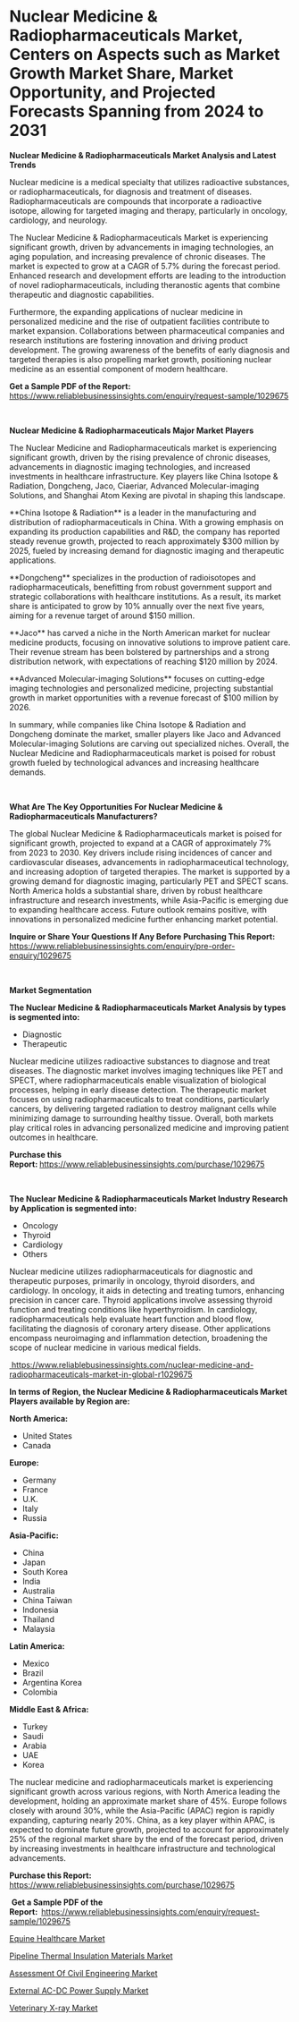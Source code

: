 <p><h1>Nuclear Medicine & Radiopharmaceuticals Market, Centers on Aspects such as Market Growth Market Share, Market Opportunity, and Projected Forecasts Spanning from 2024 to 2031</h1></p><p><strong>Nuclear Medicine & Radiopharmaceuticals Market Analysis and Latest Trends</strong></p>
<p><p>Nuclear medicine is a medical specialty that utilizes radioactive substances, or radiopharmaceuticals, for diagnosis and treatment of diseases. Radiopharmaceuticals are compounds that incorporate a radioactive isotope, allowing for targeted imaging and therapy, particularly in oncology, cardiology, and neurology. </p><p>The Nuclear Medicine & Radiopharmaceuticals Market is experiencing significant growth, driven by advancements in imaging technologies, an aging population, and increasing prevalence of chronic diseases. The market is expected to grow at a CAGR of 5.7% during the forecast period. Enhanced research and development efforts are leading to the introduction of novel radiopharmaceuticals, including theranostic agents that combine therapeutic and diagnostic capabilities. </p><p>Furthermore, the expanding applications of nuclear medicine in personalized medicine and the rise of outpatient facilities contribute to market expansion. Collaborations between pharmaceutical companies and research institutions are fostering innovation and driving product development. The growing awareness of the benefits of early diagnosis and targeted therapies is also propelling market growth, positioning nuclear medicine as an essential component of modern healthcare.</p></p>
<p><strong>Get a Sample PDF of the Report:&nbsp;</strong> <a href="https://www.reliablebusinessinsights.com/enquiry/request-sample/1029675">https://www.reliablebusinessinsights.com/enquiry/request-sample/1029675</a></p>
<p>&nbsp;</p>
<p><strong>Nuclear Medicine & Radiopharmaceuticals Major Market Players</strong></p>
<p><p>The Nuclear Medicine and Radiopharmaceuticals market is experiencing significant growth, driven by the rising prevalence of chronic diseases, advancements in diagnostic imaging technologies, and increased investments in healthcare infrastructure. Key players like China Isotope & Radiation, Dongcheng, Jaco, Ciaeriar, Advanced Molecular-imaging Solutions, and Shanghai Atom Kexing are pivotal in shaping this landscape.</p><p>**China Isotope & Radiation** is a leader in the manufacturing and distribution of radiopharmaceuticals in China. With a growing emphasis on expanding its production capabilities and R&D, the company has reported steady revenue growth, projected to reach approximately $300 million by 2025, fueled by increasing demand for diagnostic imaging and therapeutic applications.</p><p>**Dongcheng** specializes in the production of radioisotopes and radiopharmaceuticals, benefitting from robust government support and strategic collaborations with healthcare institutions. As a result, its market share is anticipated to grow by 10% annually over the next five years, aiming for a revenue target of around $150 million.</p><p>**Jaco** has carved a niche in the North American market for nuclear medicine products, focusing on innovative solutions to improve patient care. Their revenue stream has been bolstered by partnerships and a strong distribution network, with expectations of reaching $120 million by 2024.</p><p>**Advanced Molecular-imaging Solutions** focuses on cutting-edge imaging technologies and personalized medicine, projecting substantial growth in market opportunities with a revenue forecast of $100 million by 2026.</p><p>In summary, while companies like China Isotope & Radiation and Dongcheng dominate the market, smaller players like Jaco and Advanced Molecular-imaging Solutions are carving out specialized niches. Overall, the Nuclear Medicine and Radiopharmaceuticals market is poised for robust growth fueled by technological advances and increasing healthcare demands.</p></p>
<p>&nbsp;</p>
<p><strong>What Are The Key Opportunities For Nuclear Medicine & Radiopharmaceuticals Manufacturers?</strong></p>
<p><p>The global Nuclear Medicine & Radiopharmaceuticals market is poised for significant growth, projected to expand at a CAGR of approximately 7% from 2023 to 2030. Key drivers include rising incidences of cancer and cardiovascular diseases, advancements in radiopharmaceutical technology, and increasing adoption of targeted therapies. The market is supported by a growing demand for diagnostic imaging, particularly PET and SPECT scans. North America holds a substantial share, driven by robust healthcare infrastructure and research investments, while Asia-Pacific is emerging due to expanding healthcare access. Future outlook remains positive, with innovations in personalized medicine further enhancing market potential.</p></p>
<p><strong>Inquire or Share Your Questions If Any Before Purchasing This Report:</strong> <a href="https://www.reliablebusinessinsights.com/enquiry/pre-order-enquiry/1029675">https://www.reliablebusinessinsights.com/enquiry/pre-order-enquiry/1029675</a></p>
<p>&nbsp;</p>
<p><strong>Market Segmentation</strong></p>
<p><strong>The Nuclear Medicine & Radiopharmaceuticals Market Analysis by types is segmented into:</strong></p>
<p><ul><li>Diagnostic</li><li>Therapeutic</li></ul></p>
<p><p>Nuclear medicine utilizes radioactive substances to diagnose and treat diseases. The diagnostic market involves imaging techniques like PET and SPECT, where radiopharmaceuticals enable visualization of biological processes, helping in early disease detection. The therapeutic market focuses on using radiopharmaceuticals to treat conditions, particularly cancers, by delivering targeted radiation to destroy malignant cells while minimizing damage to surrounding healthy tissue. Overall, both markets play critical roles in advancing personalized medicine and improving patient outcomes in healthcare.</p></p>
<p><strong>Purchase this Report:&nbsp;</strong><a href="https://www.reliablebusinessinsights.com/purchase/1029675">https://www.reliablebusinessinsights.com/purchase/1029675</a></p>
<p>&nbsp;</p>
<p><strong>The Nuclear Medicine & Radiopharmaceuticals Market Industry Research by Application is segmented into:</strong></p>
<p><ul><li>Oncology</li><li>Thyroid</li><li>Cardiology</li><li>Others</li></ul></p>
<p><p>Nuclear medicine utilizes radiopharmaceuticals for diagnostic and therapeutic purposes, primarily in oncology, thyroid disorders, and cardiology. In oncology, it aids in detecting and treating tumors, enhancing precision in cancer care. Thyroid applications involve assessing thyroid function and treating conditions like hyperthyroidism. In cardiology, radiopharmaceuticals help evaluate heart function and blood flow, facilitating the diagnosis of coronary artery disease. Other applications encompass neuroimaging and inflammation detection, broadening the scope of nuclear medicine in various medical fields.</p></p>
<p><a href="https://www.reliablebusinessinsights.com/nuclear-medicine-and-radiopharmaceuticals-market-in-global-r1029675">&nbsp;https://www.reliablebusinessinsights.com/nuclear-medicine-and-radiopharmaceuticals-market-in-global-r1029675</a></p>
<p><strong>In terms of Region, the Nuclear Medicine & Radiopharmaceuticals Market Players available by Region are:</strong></p>
<p>
    <p> <strong> North America: </strong>
        <ul>
            <li>United States</li>
            <li>Canada</li>
        </ul>
        </p> 
    <p> <strong> Europe: </strong>
        <ul>
            <li>Germany</li>
            <li>France</li>
            <li>U.K.</li>
            <li>Italy</li>
            <li>Russia</li>
        </ul>
        </p> 
    <p> <strong> Asia-Pacific: </strong>
        <ul>
            <li>China</li>
            <li>Japan</li>
            <li>South Korea</li>
            <li>India</li>
            <li>Australia</li>
            <li>China Taiwan</li>
            <li>Indonesia</li>
            <li>Thailand</li>
            <li>Malaysia</li>
        </ul>
        </p> 
    <p> <strong> Latin America: </strong>
        <ul>
            <li>Mexico</li>
            <li>Brazil</li>
            <li>Argentina Korea</li>
            <li>Colombia</li>
        </ul>
        </p> 
    <p> <strong> Middle East & Africa: </strong>
        <ul>
            <li>Turkey</li>
            <li>Saudi</li>
            <li>Arabia</li>
            <li>UAE</li>
            <li>Korea</li>
        </ul>
    </p>
    </p>
<p><p>The nuclear medicine and radiopharmaceuticals market is experiencing significant growth across various regions, with North America leading the development, holding an approximate market share of 45%. Europe follows closely with around 30%, while the Asia-Pacific (APAC) region is rapidly expanding, capturing nearly 20%. China, as a key player within APAC, is expected to dominate future growth, projected to account for approximately 25% of the regional market share by the end of the forecast period, driven by increasing investments in healthcare infrastructure and technological advancements.</p></p>
<p><strong>Purchase this Report: </strong><a href="https://www.reliablebusinessinsights.com/purchase/1029675">https://www.reliablebusinessinsights.com/purchase/1029675</a></p>
<p>&nbsp;<strong>Get a Sample PDF of the Report:&nbsp;&nbsp;</strong><a href="https://www.reliablebusinessinsights.com/enquiry/request-sample/1029675">https://www.reliablebusinessinsights.com/enquiry/request-sample/1029675</a></p>
<p><strong></strong></p>
<p><p><a href="https://www.linkedin.com/pulse/equine-healthcare-market-global-trends-forecast-2024-2031-c9ise?trackingId=7J8CNoC1Tkqx5exSQeZI6g%3D%3D">Equine Healthcare Market</a></p><p><a href="https://issuu.com/reportprime-2/docs/pipeline-thermal-insulation-materia_cb2c4bef988d6e">Pipeline Thermal Insulation Materials Market</a></p><p><a href="https://medium.com/@paulalkim0612024/assessment-of-civil-engineering-market-report-by-product-type-planning-and-726bd701b6a2">Assessment Of Civil Engineering Market</a></p><p><a href="https://github.com/zzflqewx24/Market-Research-Report-List-1/blob/main/external-ac-dc-power-supply-market.md">External AC-DC Power Supply Market</a></p><p><a href="https://www.linkedin.com/pulse/veterinary-x-ray-industry-analysis-report-its-market-size-rgype?trackingId=e6KWenbySfOO8%2FUOucdksg%3D%3D">Veterinary X-ray Market</a></p></p>